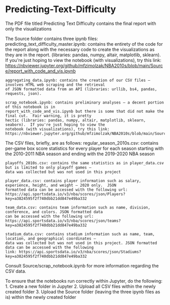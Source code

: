 # Predicting-Text-Difficulty

The PDF file titled Predicting Text Difficulty contains the final report with only the visualizations


The Source folder contains three ipynb files:
    predicting_text_difficulty_master.ipynb: contains the entirety of the code for the report along with the necessary code to create the 
    visualizations as they are in the report. (libraries: pandas, numpy, altair, matplotlib, sklearn).  If you're 
    just hoping to view the notebook (with visualizations), try this link:
    https://nbviewer.jupyter.org/github/mfzimolzak/NBA2010s/blob/main/Source/report_with_code_and_vis.ipynb

    aggregating_data.ipynb: contains the creation of our CSV files – involves HTML web scraping and the retrieval 
    of JSON formatted data from an API (libraries: urllib, bs4, pandas, requests, json).

    scrap_notebook.ipynb: contains preliminary analyses – a decent portion of this notebook is in 
    report_with_code_and_vis.ipynb but there is some that did not make the final cut.  Fair warning, it is pretty 
    hectic (libraries: pandas, numpy, altair, matplotlib, sklearn, seaborn).  If you're just hoping to view the 
    notebook (with visualizations), try this link:
    https://nbviewer.jupyter.org/github/mfzimolzak/NBA2010s/blob/main/Source/scrap_notebook.ipynb
    

The CSV files, briefly, are as follows:
    regular_season_2010s.csv: contains per-game box score statistics for every player for each season starting with 
    the 2010-2011 NBA season and ending with the 2019-2020 NBA season

    playoffs_2010s.csv: contains the same statistics as in player_data.csv but is limited to only playoff games – 
    data was collected but was not used in this project

    player_data.csv: contains player information such as salary, experience, height, and weight – 2020 only.  JSON 
    formatted data can be accessed with the following url:
    https://api.sportsdata.io/v3/nba/scores/json/Players?key=a3824595f2f740dbb21dd847e49ba332 

    team_data.csv: contains team information such as name, division, conference, and colors. JSON formatted data 
    can be accessed with the following url: 
    https://api.sportsdata.io/v3/nba/scores/json/teams?key=a3824595f2f740dbb21dd847e49ba332

    stadium_data.csv: contains stadium information such as name, team, location, and geographical coordinates – 
    data was collected but was not used in this project. JSON formatted data can be accessed with the following 
    link: https://api.sportsdata.io/v3/nba/scores/json/Stadiums?key=a3824595f2f740dbb21dd847e49ba332


    
Consult Source/scrap_notebook.ipynb for more information regarding the CSV data.
    

To ensure that the notebooks run correctly within Jupyter, do the following:
    1. Create a new folder in Jupyter
    2. Upload all CSV files within the newly created folder
    3. Upload the Source folder (leaving the three ipynb files as is) within the newly created folder
